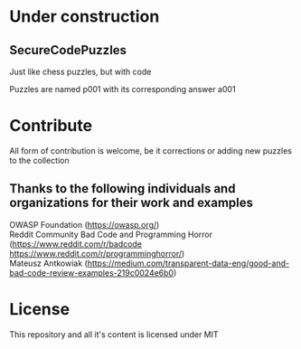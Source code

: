# Under construction

## SecureCodePuzzles
Just like chess puzzles, but with code

Puzzles are named p001 with its corresponding answer a001

# Contribute
All form of contribution is welcome, be it corrections or adding new puzzles to the collection

## Thanks to the following individuals and organizations for their work and examples
OWASP Foundation (https://owasp.org/)  
Reddit Community Bad Code and Programming Horror (https://www.reddit.com/r/badcode https://www.reddit.com/r/programminghorror/)  
Mateusz Antkowiak (https://medium.com/transparent-data-eng/good-and-bad-code-review-examples-219c0024e6b0)  

# License
This repository and all it's content is licensed under MIT